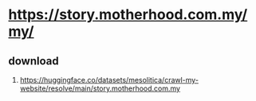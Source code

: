 # https://story.motherhood.com.my/my/

## download

1. https://huggingface.co/datasets/mesolitica/crawl-my-website/resolve/main/story.motherhood.com.my